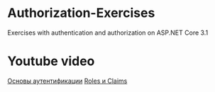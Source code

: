 # Authorization-Exercises
Exercises with authentication and authorization on ASP.NET Core 3.1

# Youtube video
[Основы аутентификации](https://youtu.be/PWuAdZrt3Os) 
[Roles и Claims](https://youtu.be/XA2s42nkO5E)
